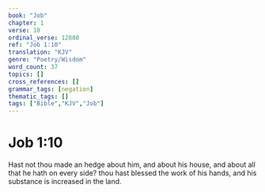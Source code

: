 ```yaml
---
book: "Job"
chapter: 1
verse: 10
ordinal_verse: 12880
ref: "Job 1:10"
translation: "KJV"
genre: "Poetry/Wisdom"
word_count: 37
topics: []
cross_references: []
grammar_tags: [negation]
thematic_tags: []
tags: ["Bible","KJV","Job"]
---
```


# Job 1:10

Hast not thou made an hedge about him, and about his house, and about all that he hath on every side? thou hast blessed the work of his hands, and his substance is increased in the land.
